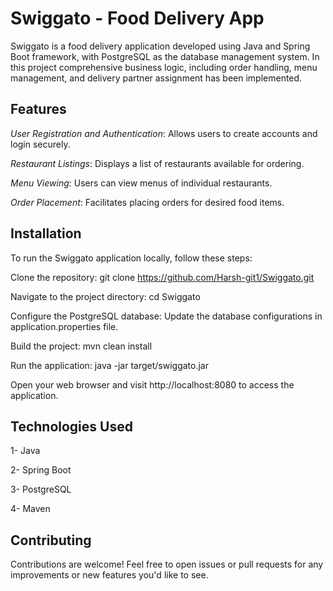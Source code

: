 # Swiggato - Food Delivery App
Swiggato is a food delivery application developed using Java and Spring Boot framework, with PostgreSQL as the database management system. In this project comprehensive business logic, including order handling, menu management, and delivery partner assignment has been implemented.


## Features
_User Registration and Authentication_: Allows users to create accounts and login securely.

_Restaurant Listings_: Displays a list of restaurants available for ordering.

_Menu Viewing_: Users can view menus of individual restaurants.

_Order Placement_: Facilitates placing orders for desired food items.


## Installation
To run the Swiggato application locally, follow these steps:

Clone the repository: git clone https://github.com/Harsh-git1/Swiggato.git

Navigate to the project directory: cd Swiggato

Configure the PostgreSQL database: Update the database configurations in application.properties file.

Build the project: mvn clean install

Run the application: java -jar target/swiggato.jar

Open your web browser and visit http://localhost:8080 to access the application.

## Technologies Used
1- Java

2- Spring Boot

3- PostgreSQL

4- Maven

## Contributing
Contributions are welcome! Feel free to open issues or pull requests for any improvements or new features you'd like to see.



